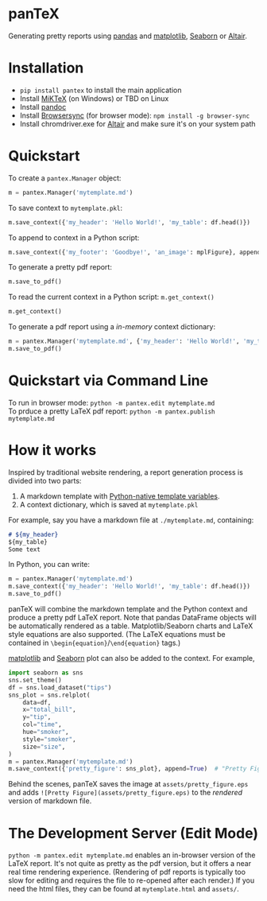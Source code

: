# panTeX
Generating pretty reports using [pandas](https://pandas.pydata.org/) and [matplotlib](https://matplotlib.org/), [Seaborn](https://seaborn.pydata.org/) or [Altair](https://altair-viz.github.io/).  

# Installation
* `pip install pantex` to install the main application  
* Install [MiKTeX](https://miktex.org/howto/install-miktex) (on Windows) or TBD on Linux  
* Install [pandoc](https://pandoc.org/installing.html)  
* Install [Browsersync](https://browsersync.io/) (for browser mode): `npm install -g browser-sync`  
* Install chromdriver.exe for [Altair](https://altair-viz.github.io/) and make sure it's on your system path  

# Quickstart
To create a `pantex.Manager` object:  
```python
m = pantex.Manager('mytemplate.md')
```  

To save context to `mytemplate.pkl`: 
```python
m.save_context({'my_header': 'Hello World!', 'my_table': df.head()})
```

To append to context in a Python script:  
```python
m.save_context({'my_footer': 'Goodbye!', 'an_image': mplFigure}, append=True)
```

To generate a pretty pdf report:  
```python
m.save_to_pdf()
```

To read the current context in a Python script: `m.get_context()`  
```python
m.get_context()
```
To generate a pdf report using a *in-memory* context dictionary:
```python
m = pantex.Manager('mytemplate.md', {'my_header': 'Hello World!', 'my_table': df.head()})
m.save_to_pdf()
```

# Quickstart via Command Line
To run in browser mode: `python -m pantex.edit mytemplate.md`  
To prduce a pretty LaTeX pdf report: `python -m pantex.publish mytemplate.md`  

# How it works
Inspired by traditional website rendering, a report generation process is divided into two parts:  
1. A markdown template with [Python-native template variables](https://docs.python.org/3/library/string.html#template-strings).  
1. A context dictionary, which is saved at `mytemplate.pkl`  

For example, say you have a markdown file at `./mytemplate.md`, containing:
```markdown
# ${my_header}
${my_table}
Some text
```

In Python, you can write:  
```python
m = pantex.Manager('mytemplate.md')
m.save_context({'my_header': 'Hello World!', 'my_table': df.head()})
m.save_to_pdf()
```

panTeX will combine the markdown template and the Python context and produce a pretty pdf LaTeX report. 
Note that pandas DataFrame objects will be automatically rendered as a table.  Matplotlib/Seaborn 
charts and LaTeX style equations are also supported.  (The LaTeX equations must be contained in `\begin{equation}`/`\end{equation}` tags.)

[matplotlib](https://matplotlib.org/) and [Seaborn](https://seaborn.pydata.org/) plot can also be added to the context.  For example, 
```python
import seaborn as sns
sns.set_theme()
df = sns.load_dataset("tips")
sns_plot = sns.relplot(
    data=df,
    x="total_bill",
    y="tip",
    col="time",
    hue="smoker",
    style="smoker",
    size="size",
)
m = pantex.Manager('mytemplate.md')
m.save_context({'pretty_figure': sns_plot}, append=True)  # "Pretty Figure" will be the image caption
```

Behind the scenes, panTeX saves the image at `assets/pretty_figure.eps` and adds `![Pretty Figure](assets/pretty_figure.eps)` 
to the *rendered* version of markdown file.

# The Development Server (Edit Mode)
`python -m pantex.edit mytemplate.md` enables an in-browser version of the LaTeX report.  It's not quite as pretty as the pdf version, but it offers a near real time rendering experience.  (Rendering of pdf reports is typically too slow for editing and requires 
the file to re-opened after each render.) If you need the html files, they can be found at `mytemplate.html` and `assets/`.
